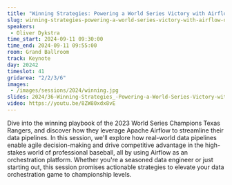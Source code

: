 ```yaml
---
title: "Winning Strategies: Powering a World Series Victory with Airflow Orchestration"
slug: winning-strategies-powering-a-world-series-victory-with-airflow-orchestration
speakers:
 - Oliver Dykstra
time_start: 2024-09-11 09:30:00
time_end: 2024-09-11 09:55:00
room: Grand Ballroom
track: Keynote
day: 20242
timeslot: 41
gridarea: "2/2/3/6"
images: 
 - /images/sessions/2024/winning.jpg
slides: 2024/36-Winning-Strategies_-Powering-a-World-Series-Victory-with-Airflow-Orchestration.pdf
video: https://youtu.be/8ZW80xdx8vE
---
```


Dive into the winning playbook of the 2023 World Series Champions Texas Rangers, and discover how they leverage Apache Airflow to streamline their data pipelines. In this session, we'll explore how real-world data pipelines enable agile decision-making and drive competitive advantage in the high-stakes world of professional baseball, all by using Airflow as an orchestration platform. Whether you're a seasoned data engineer or just starting out, this session promises actionable strategies to elevate your data orchestration game to championship levels.